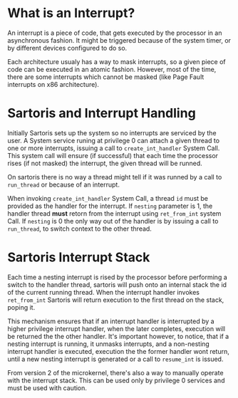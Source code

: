 # What is an Interrupt? #

An interrupt is a piece of code, that gets executed by the processor in an asynchronous fashion. It might be triggered because of the system timer, or by different devices configured to do so.

Each architecture usualy has a way to mask interrupts, so a given piece of code can be executed in an atomic fashion. However, most of the time, there are some interrupts which cannot be masked (like Page Fault interrupts on x86 architecture).

# Sartoris and Interrupt Handling #

Initially Sartoris sets up the system so no interrupts are serviced by the user. A System service runing at privilege 0 can attach a given thread to one or more interrupts, issuing a call to `create_int_handler` System Call. This system call will ensure (if successful) that each time the processor rises (if not masked) the interrupt, the given thread will be runned.

On sartoris there is no way a thread might tell if it was runned by a call to `run_thread` or because of an interrupt.

When invoking `create_int_handler` System Call, a thread `id` must be provided as the handler for the interrupt. If `nesting` parameter is 1, the handler thread **must** retorn from the interrupt using `ret_from_int` system Call. If `nesting` is 0 the only way out of the handler is by issuing a call to `run_thread`, to switch context to the other thread.

# Sartoris Interrupt Stack #

Each time a nesting interrupt is rised by the processor before performing a switch to the handler thread, sartoris will push onto an internal stack the id of the current running thread. When the interrupt handler invokes `ret_from_int` Sartoris will return execution to the first thread on the stack, poping it.

This mechanism ensures that if an interrupt handler is interrupted by a higher privilege interrupt handler, when the later completes, execution will be returned the the other handler. It's important however, to notice, that if a nesting interrupt is running, it unmasks interrupts, and a non-nesting interrupt handler is executed, execution the the former handler wont return, until a new nesting interrupt is generated or a call to `resume_int` is issued.

From version 2 of the microkernel, there's also a way to manually operate with the interrupt stack. This can be used only by privilege 0 services and must be used with caution.